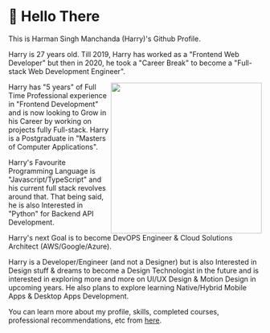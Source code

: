 # 🤘 Hello There

This is Harman Singh Manchanda (Harry)'s Github Profile.

Harry is 27 years old. Till 2019, Harry has worked as a "Frontend Web Developer" but then in 2020, he took a "Career Break" to become a "Full-stack Web Development Engineer".

<img align="right" src="https://firebasestorage.googleapis.com/v0/b/harry-manchanda.appspot.com/o/code.png?alt=media&token=88024a0c-d1c0-4ab6-aabf-894a76b51083" height="300" width="300">

Harry has "5 years" of Full Time Professional experience in "Frontend Development" and is now looking to Grow in his Career by working on projects fully Full-stack. Harry is a Postgraduate in "Masters of Computer Applications".

Harry's Favourite Programming Language is "Javascript/TypeScript" and his current full stack revolves around that.
That being said, he is also Interested in "Python" for Backend API Development.

Harry's next Goal is to become DevOPS Engineer & Cloud Solutions Architect (AWS/Google/Azure).

Harry is a Developer/Engineer (and not a Designer) but is also Interested in Design stuff & dreams to become a Design Technologist in the future and is interested in exploring more and more on UI/UX Design & Motion Design in upcoming years. He also plans to explore learning Native/Hybrid Mobile Apps & Desktop Apps Development.

You can learn more about my profile, skills, completed courses, professional recommendations, etc from [here](https://www.linkedin.com/in/harrymanchanda).

